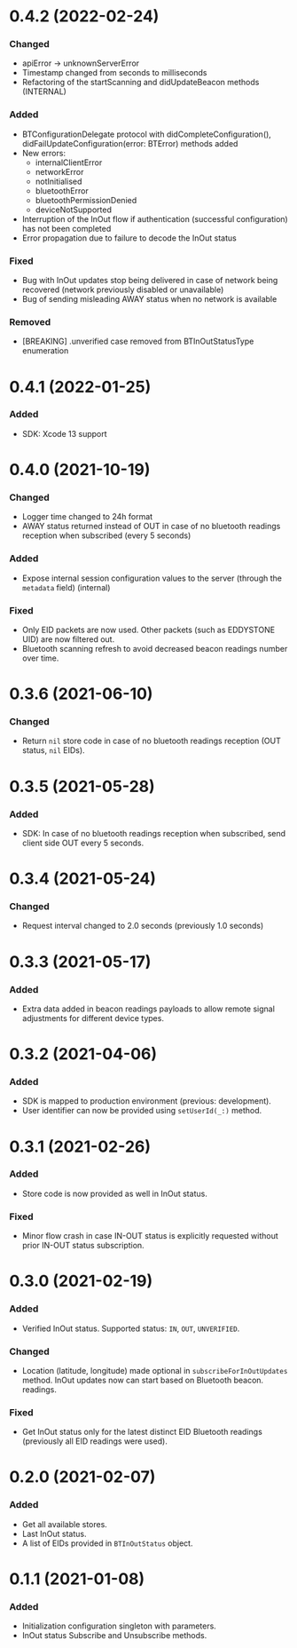 # 0.4.2 (2022-02-24)

### Changed
- apiError -> unknownServerError
- Timestamp changed from seconds to milliseconds
- Refactoring of the startScanning and didUpdateBeacon methods (INTERNAL)

### Added
- BTConfigurationDelegate protocol with didCompleteConfiguration(), didFailUpdateConfiguration(error: BTError) methods added
- New errors:
  - internalClientError
  - networkError
  - notInitialised
  - bluetoothError
  - bluetoothPermissionDenied
  - deviceNotSupported
- Interruption of the InOut flow if authentication (successful configuration) has not been completed
- Error propagation due to failure to decode the InOut status

### Fixed
- Bug with InOut updates stop being delivered in case of network being recovered (network previously disabled or unavailable)
- Bug of sending misleading AWAY status when no network is available

### Removed
- [BREAKING] .unverified case removed from BTInOutStatusType enumeration

# 0.4.1 (2022-01-25)

### Added
- SDK: Xcode 13 support

# 0.4.0 (2021-10-19)

### Changed
- Logger time changed to 24h format
- AWAY status returned instead of OUT in case of no bluetooth readings reception when subscribed (every 5 seconds)

### Added
 - Expose internal session configuration values to the server (through the `metadata` field) (internal)

### Fixed
- Only EID packets are now used. Other packets (such as EDDYSTONE UID) are now filtered out.
- Bluetooth scanning refresh to avoid decreased beacon readings number over time.

# 0.3.6 (2021-06-10)

### Changed
- Return `nil` store code in case of no bluetooth readings reception (OUT status, `nil` EIDs).

# 0.3.5 (2021-05-28)

### Added
- SDK: In case of no bluetooth readings reception when subscribed, send client side OUT every 5 seconds.

# 0.3.4 (2021-05-24)

### Changed
- Request interval changed to 2.0 seconds (previously 1.0 seconds)

# 0.3.3 (2021-05-17)

### Added
- Extra data added in beacon readings payloads to allow remote signal adjustments for different device types.

# 0.3.2 (2021-04-06)

### Added
- SDK is mapped to production environment (previous: development).
- User identifier can now be provided using `setUserId(_:)` method.

# 0.3.1 (2021-02-26)

### Added
- Store code is now provided as well in InOut status.

### Fixed
- Minor flow crash in case IN-OUT status is explicitly requested without prior IN-OUT status subscription.

# 0.3.0 (2021-02-19)

### Added
- Verified InOut status. Supported status: `IN`, `OUT`, `UNVERIFIED`.  

### Changed
- Location (latitude, longitude) made optional in `subscribeForInOutUpdates` method. InOut updates now can start based on Bluetooth beacon. readings.

### Fixed
- Get InOut status only for the latest distinct EID Bluetooth readings (previously all EID readings were used).

# 0.2.0 (2021-02-07)

### Added
- Get all available stores.
- Last InOut status.
- A list of EIDs provided in `BTInOutStatus` object.

# 0.1.1 (2021-01-08)

### Added
- Initialization configuration singleton with parameters.
- InOut status Subscribe and Unsubscribe methods.
